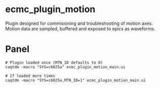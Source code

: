ecmc_plugin_motion
======
Plugin designed for commisioning and troubleshooting of motion axes.
Motion data are sampled, buffered and exposed to epics as waveforms.





# Panel
```
# Plugin loaded once (MTN_ID defaults to 0)
caqtdm -macro "SYS=c6025a" ecmc_plugin_motion_main.ui 

# If loaded more times
caqtdm -macro "SYS=c6025a,MTN_ID=1" ecmc_plugin_motion_main.ui 
```